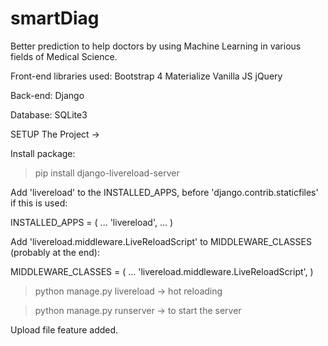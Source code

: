 # smartDiag
Better prediction to help doctors by using Machine Learning in various fields of Medical Science.

Front-end libraries used:
Bootstrap 4
Materialize
Vanilla JS
jQuery

Back-end:
Django

Database:
SQLite3




SETUP The Project ->

Install package:

> pip install django-livereload-server

Add 'livereload' to the INSTALLED_APPS, before 'django.contrib.staticfiles' if this is used:

INSTALLED_APPS = (
    ...
    'livereload',
    ...
)

Add 'livereload.middleware.LiveReloadScript' to MIDDLEWARE_CLASSES (probably at the end):

MIDDLEWARE_CLASSES = (
    ...
    'livereload.middleware.LiveReloadScript',
)

> python manage.py livereload  -> hot reloading

> python manage.py runserver  -> to start the server

Upload file feature added.
